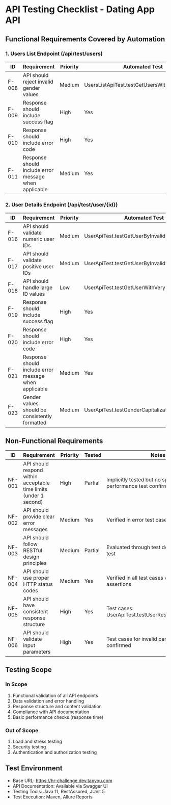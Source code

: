 # API Testing Checklist - Dating App API

## Functional Requirements Covered by Automation

### 1. Users List Endpoint (/api/test/users)

| ID | Requirement | Priority | Automated Test | Notes |
|----|-------------|----------|----------------|-------|
| F-008 | API should reject invalid gender values | Medium | UsersListApiTest.testGetUsersWithInvalidGender |  |
| F-009 | Response should include success flag | High | Yes | Verified in automated test cases |
| F-010 | Response should include error code | High | Yes | Verified in automated test cases |
| F-011 | Response should include error message when applicable | Medium | Yes | Verified in error test cases |

### 2. User Details Endpoint (/api/test/user/{id})

| ID | Requirement | Priority | Automated Test | Notes |
|----|-------------|----------|----------------|-------|
| F-016 | API should validate numeric user IDs | Medium | UserApiTest.testGetUserByInvalidId |  |
| F-017 | API should validate positive user IDs | Medium | UserApiTest.testGetUserByInvalidId |  |
| F-018 | API should handle large ID values | Low | UserApiTest.testGetUserWithVeryLargeId |  |
| F-019 | Response should include success flag | High | Yes | Verified in automated test cases |
| F-020 | Response should include error code | High | Yes | Verified in automated test cases |
| F-021 | Response should include error message when applicable | Medium | Yes | Verified in error test cases |
| F-023 | Gender values should be consistently formatted | Medium | UserApiTest.testGenderCapitalizationConsistency |  |

## Non-Functional Requirements

| ID | Requirement | Priority | Tested | Notes |
|----|-------------|----------|--------|-------|
| NF-001 | API should respond within acceptable time limits (under 1 second) | High | Partial | Implicitly tested but no specific performance test confirmed |
| NF-002 | API should provide clear error messages | Medium | Yes | Verified in error test cases |
| NF-003 | API should follow RESTful design principles | Medium | Partial | Evaluated through test design, no specific test |
| NF-004 | API should use proper HTTP status codes | Medium | Yes | Verified in all test cases with status code assertions |
| NF-005 | API should have consistent response structure | High | Yes | Test cases: UserApiTest.testUserResponseFieldNames |
| NF-006 | API should validate input parameters | High | Yes | Test cases for invalid parameters confirmed |

## Testing Scope

### In Scope
1. Functional validation of all API endpoints
2. Data validation and error handling
3. Response structure and content validation
4. Compliance with API documentation
5. Basic performance checks (response time)

### Out of Scope
1. Load and stress testing
2. Security testing
3. Authentication and authorization testing


## Test Environment
- Base URL: https://hr-challenge.dev.tapyou.com
- API Documentation: Available via Swagger UI
- Testing Tools: Java 11, RestAssured, JUnit 5
- Test Execution: Maven, Allure Reports
